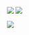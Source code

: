 <img src="http://qmpy.org/memes/sanity.svg"> <img src="https://img.shields.io/github/followers/kenokrieger?style=social">

<img src="http://qmpy.org/memes/main.jpg">
<!--
**kenokrieger/kenokrieger** is a ✨ _special_ ✨ repository because its `README.md` (this file) appears on your GitHub profile.

Here are some ideas to get you started:

- 🔭 I’m currently working on ...
- 🌱 I’m currently learning ...
- 👯 I’m looking to collaborate on ...
- 🤔 I’m looking for help with ...
- 💬 Ask me about ...
- 📫 How to reach me: ...
- 😄 Pronouns: ...
- ⚡ Fun fact: ...
-->
